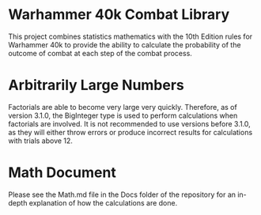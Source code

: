 # Warhammer 40k Combat Library
This project combines statistics mathematics with the 10th Edition rules for Warhammer 40k to provide the ability to calculate the probability of the outcome of combat at each step of the combat process.

# Arbitrarily Large Numbers
Factorials are able to become very large very quickly. Therefore, as of version 3.1.0, the BigInteger type is used to perform calculations when factorials are involved.
It is not recommended to use versions before 3.1.0, as they will either throw errors or produce incorrect results for calculations with trials above 12.

# Math Document
Please see the Math.md file in the Docs folder of the repository for an in-depth explanation of how the calculations are done.
